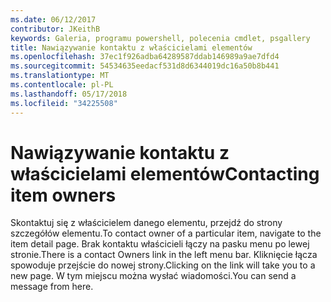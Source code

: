 ```yaml
---
ms.date: 06/12/2017
contributor: JKeithB
keywords: Galeria, programu powershell, polecenia cmdlet, psgallery
title: Nawiązywanie kontaktu z właścicielami elementów
ms.openlocfilehash: 37ec1f926adba64289587ddab146989a9ae7dfd4
ms.sourcegitcommit: 54534635eedacf531d8d6344019dc16a50b8b441
ms.translationtype: MT
ms.contentlocale: pl-PL
ms.lasthandoff: 05/17/2018
ms.locfileid: "34225508"
---
```

# <a name="contacting-item-owners"></a><span data-ttu-id="a5eba-103">Nawiązywanie kontaktu z właścicielami elementów</span><span class="sxs-lookup"><span data-stu-id="a5eba-103">Contacting item owners</span></span>

<span data-ttu-id="a5eba-104">Skontaktuj się z właścicielem danego elementu, przejdź do strony szczegółów elementu.</span><span class="sxs-lookup"><span data-stu-id="a5eba-104">To contact owner of a particular item, navigate to the item detail page.</span></span>
<span data-ttu-id="a5eba-105">Brak kontaktu właścicieli łączy na pasku menu po lewej stronie.</span><span class="sxs-lookup"><span data-stu-id="a5eba-105">There is a contact Owners link in the left menu bar.</span></span>
<span data-ttu-id="a5eba-106">Kliknięcie łącza spowoduje przejście do nowej strony.</span><span class="sxs-lookup"><span data-stu-id="a5eba-106">Clicking on the link will take you to a new page.</span></span>
<span data-ttu-id="a5eba-107">W tym miejscu można wysłać wiadomości.</span><span class="sxs-lookup"><span data-stu-id="a5eba-107">You can send a message from here.</span></span>